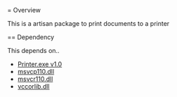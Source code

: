 = Overview

This is a artisan package to print documents to a printer

== Dependency

This depends on..

* [Printer.exe v1.0](https://github.com/NUBIC/Printer/release://github.com/NUBIC/Printer/releases/download/v1.0/Printer.exe)
* [msvcp110.dll](https://github.com/NUBIC/Printer/releases/download/v1.0/msvcp110.dll)
* [msvcr110.dll](https://github.com/NUBIC/Printer/releases/download/v1.0/msvcr110.dll)
* [vccorlib.dll](https://github.com/NUBIC/Printer/releases/download/v1.0/vccorlib110.dll)
